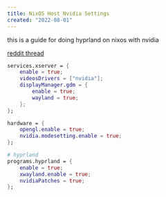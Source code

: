 ```yaml
---
title: NixOS Host Nvidia Settings
created: "2022-08-01"
---
```


this is a guide for doing hyprland on nixos with nvidia

[reddit thread](https://www.reddit.com/r/NixOS/comments/137j18j/need_guide_on_installing_hyprland/)
```nix
services.xserver = {
    enable = true;
    videosDrivers = ["nvidia"];
    displayManager.gdm = {
        enable = true;
        wayland = true;
    };
};

hardware = {
    opengl.enable = true;
    nvidia.modesetting.enable = true;
};

# hyprland
programs.hyprland = {
    enable = true;
    xwayland.enable = true;
    nvidiaPatches = true;
};
```

